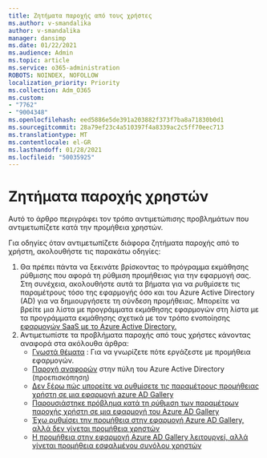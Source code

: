 ```yaml
---
title: Ζητήματα παροχής από τους χρήστες
ms.author: v-smandalika
author: v-smandalika
manager: dansimp
ms.date: 01/22/2021
ms.audience: Admin
ms.topic: article
ms.service: o365-administration
ROBOTS: NOINDEX, NOFOLLOW
localization_priority: Priority
ms.collection: Adm_O365
ms.custom:
- "7762"
- "9004348"
ms.openlocfilehash: eed5886e5de391a203882f373f7ba8a71830b0d1
ms.sourcegitcommit: 28a79ef23c4a510397f4a8339ac2c5ff70eec713
ms.translationtype: MT
ms.contentlocale: el-GR
ms.lasthandoff: 01/28/2021
ms.locfileid: "50035925"
---
```

# <a name="user-provisioning-issues"></a>Ζητήματα παροχής χρηστών

Αυτό το άρθρο περιγράφει τον τρόπο αντιμετώπισης προβλημάτων που αντιμετωπίζετε κατά την προμήθεια χρηστών.

Για οδηγίες όταν αντιμετωπίζετε διάφορα ζητήματα παροχής από το χρήστη, ακολουθήστε τις παρακάτω οδηγίες:

1. Θα πρέπει πάντα να ξεκινάτε βρίσκοντας το πρόγραμμα εκμάθησης ρύθμισης που αφορά τη ρύθμιση προμήθειας για την εφαρμογή σας. Στη συνέχεια, ακολουθήστε αυτά τα βήματα για να ρυθμίσετε τις παραμέτρους τόσο της εφαρμογής όσο και του Azure Active Directory (AD) για να δημιουργήσετε τη σύνδεση προμήθειας. Μπορείτε να βρείτε μια λίστα με προγράμματα εκμάθησης εφαρμογών στη λίστα με τα προγράμματα εκμάθησης σχετικά με τον τρόπο ενοποίησης [εφαρμογών SaaS με το Azure Active Directory.](https://docs.microsoft.com/azure/active-directory/saas-apps/tutorial-list)
2. Αντιμετωπίστε τα προβλήματα παροχής από τους χρήστες κάνοντας αναφορά στα ακόλουθα άρθρα:
    - [Γνωστά θέματα](https://docs.microsoft.com/azure/active-directory/app-provisioning/known-issues) : Για να γνωρίζετε πότε εργάζεστε με προμήθεια εφαρμογών.
    - [Παροχή αναφορών](https://docs.microsoft.com/azure/active-directory/reports-monitoring/concept-provisioning-logs) στην πύλη του Azure Active Directory (προεπισκόπηση)
    - [Δεν ξέρω πώς μπορείτε να ρυθμίσετε τις παραμέτρους προμήθειας χρήστη σε μια εφαρμογή azure AD Gallery](https://docs.microsoft.com/azure/active-directory/app-provisioning/configure-automatic-user-provisioning-portal) 
    - [Παρουσιάστηκε πρόβλημα κατά τη ρύθμιση των παραμέτρων παροχής χρήστη σε μια εφαρμογή του Azure AD Gallery](https://docs.microsoft.com/azure/active-directory/app-provisioning/application-provisioning-config-problem) 
    - [Έχω ρυθμίσει την προμήθεια στην εφαρμογή Azure AD Gallery, αλλά δεν γίνεται προμήθεια χρηστών](https://docs.microsoft.com/azure/active-directory/app-provisioning/application-provisioning-config-problem-no-users-provisioned) 
    - [Η προμήθεια στην εφαρμογή Azure AD Gallery λειτουργεί, αλλά γίνεται προμήθεια εσφαλμένου συνόλου χρηστών](https://docs.microsoft.com/azure/active-directory/manage-apps/add-application-portal-assign-users)





